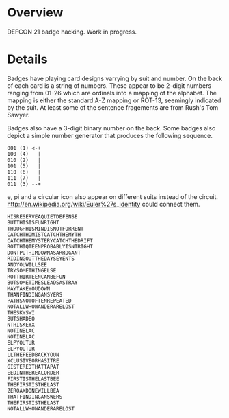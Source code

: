 Overview
========

DEFCON 21 badge hacking.  Work in progress.

Details
=======
Badges have playing card designs varrying by suit and number.  On the
back of each card is a string of numbers.  These appear to be 2-digit
numbers ranging from 01-26 which are ordinals into a mapping of
the alphabet.  The mapping is either the standard A-Z mapping or ROT-13,
seemingly indicated by the suit.  At least some of the sentence
fragements are from Rush's Tom Sawyer.

Badges also have a 3-digit binary number on the back.  Some badges also
depict a simple number generator that produces the following sequence.

    001 (1) <-+
    100 (4)   |
    010 (2)   |
    101 (5)   |
    110 (6)   |
    111 (7)   |
    011 (3) --+

e, pi and a circular icon also appear on different suits instead of the circuit.
http://en.wikipedia.org/wiki/Euler%27s_identity could connect them.

    HISRESERVEAQUIETDEFENSE
    BUTTHISISFUNRIGHT
    THOUGHHISMINDISNOTFORRENT
    CATCHTHOMISTCATCHTHEMYTH
    CATCHTHEMYSTERYCATCHTHEDRIFT
    ROTTHIQTEENPROBABLYISNTRIGHT
    DONTPUTHIMDOWNASARROGANT
    RIDINGOUTTHEDAYSEYENTS
    ANDYOUWILLSEE
    TRYSOMETHINGELSE
    ROTTHIRTEENCANBEFUN
    BUTSOMETIMESLEADSASTRAY
    MAYTAKEYOUDOWN
    THANFINDINGANSYERS
    PATHSNOTOFTENREPEATED
    NOTALLWHOWANDERARELOST
    THESKYSWI
    BUTSHADEO
    NTHISKEYX
    NOTINBLAC
    NOTINBLAC
    ELPYOUTUR
    ELPYOUTUR
    LLTHEFEEDBACKYOUN
    XCLUSIVEORHASITRE
    GISTEREDTHATTAPAT
    EEDINTHEREALORDER
    FIRSTISTHELASTBEE
    THEFIRSTISTHELAST
    ZEROAXDONEWILLBEA
    THATFINDINGANSWERS
    THEFIRSTISTHELAST
    NOTALLWHOWANDERARELOST
